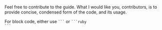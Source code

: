 Feel free to contribute to the guide.
What I would like you, contributors, is to provide concise, condensed form of the code, and its usage.

For block code, either use <code>\```</code> or <code>\```ruby \```</code>
